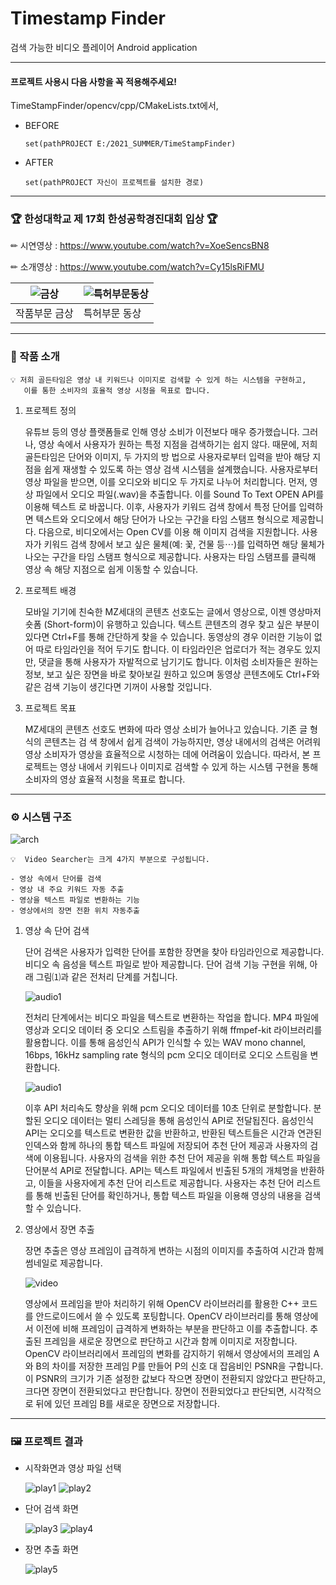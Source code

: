 # Timestamp Finder
검색 가능한 비디오 플레이어 Android application

---
#### 프로젝트 사용시 다음 사항을 꼭 적용해주세요!

TimeStampFinder/opencv/cpp/CMakeLists.txt에서, 

- BEFORE
    ```
    set(pathPROJECT E:/2021_SUMMER/TimeStampFinder)
    ```
- AFTER
    ```
    set(pathPROJECT 자신이 프로젝트를 설치한 경로)
    ```
---

### 🏆 한성대학교 제 17회 한성공학경진대회 입상 🏆
✏ 시연영상 : https://www.youtube.com/watch?v=XoeSencsBN8

✏ 소개영상 : https://www.youtube.com/watch?v=Cy15lsRiFMU

| ![금상](./img/award1.jpg) | ![특허부문동상](./img/award2.jpg) |
| --- | --- |
| 작품부문 금상 | 특허부문 동상 |

---

### 📌 작품 소개


```
💡 저희 골든타임은 영상 내 키워드나 이미지로 검색할 수 있게 하는 시스템을 구현하고,
   이를 통한 소비자의 효율적 영상 시청을 목표로 합니다.
```

1. 프로젝트 정의

      유튜브 등의 영상 플랫폼들로 인해 영상 소비가 이전보다 매우 증가했습니다. 그러나, 영상 속에서 사용자가 원하는 특정 지점을 검색하기는 쉽지 않다. 때문에, 저희 골든타임은 단어와 이미지, 두 가지의 방 법으로 사용자로부터 입력을 받아 해당 지점을 쉽게 재생할 수 있도록 하는 영상 검색 시스템을 설계했습니다.
      사용자로부터 영상 파일을 받으면, 이를 오디오와 비디오 두 가지로 나누어 처리합니다. 먼저, 영 상 파일에서 오디오 파일(.wav)을 추출합니다. 이를 Sound To Text OPEN API를 이용해 텍스트 로 바꿉니다. 이후, 사용자가 키워드 검색 창에서 특정 단어를 입력하면 텍스트와 오디오에서 해당 단어가 나오는 구간을 타임 스탬프 형식으로 제공합니다. 다음으로, 비디오에서는 Open CV를 이용 해 이미지 검색을 지원합니다. 사용자가 키워드 검색 창에서 보고 싶은 물체(예: 꽃, 건물 등⋯)를 입력하면 해당 물체가 나오는 구간을 타임 스탬프 형식으로 제공합니다. 사용자는 타임 스탬프를 클릭해 영상 속 해당 지점으로 쉽게 이동할 수 있습니다.
    
2. 프로젝트 배경
    
      모바일 기기에 친숙한 MZ세대의 콘텐츠 선호도는 글에서 영상으로, 이젠 영상마저 숏폼 (Short-form)이 유행하고 있습니다. 텍스트 콘텐츠의 경우 찾고 싶은 부분이 있다면 Ctrl+F를 통해 간단하게 찾을 수 있습니다. 동영상의 경우 이러한 기능이 없어 따로 타임라인을 적어 두기도 합니다. 이 타임라인은 업로더가 적는 경우도 있지만, 댓글을 통해 사용자가 자발적으로 남기기도 합니다. 이처럼 소비자들은 원하는 정보, 보고 싶은 장면을 바로 찾아보길 원하고 있으며 동영상 콘텐츠에도 Ctrl+F와 같은 검색 기능이 생긴다면 기꺼이 사용할 것입니다.
    
3. 프로젝트 목표
    
      MZ세대의 콘텐츠 선호도 변화에 따라 영상 소비가 늘어나고 있습니다. 기존 글 형식의 콘텐츠는 검 색 창에서 쉽게 검색이 가능하지만, 영상 내에서의 검색은 어려워 영상 소비자가 영상을 효율적으로 시청하는 데에 어려움이 있습니다. 따라서, 본 프로젝트는 영상 내에서 키워드나 이미지로 검색할 수 있게 하는 시스템 구현을 통해 소비자의 영상 효율적 시청을 목표로 합니다.
    

---

### ⚙️ 시스템 구조

![arch](./img/arch.png)

```
💡  Video Searcher는 크게 4가지 부분으로 구성됩니다.

- 영상 속에서 단어를 검색
- 영상 내 주요 키워드 자동 추출
- 영상을 텍스트 파일로 변환하는 기능
- 영상에서의 장면 전환 위치 자동추출
```

1. 영상 속 단어 검색
    
      단어 검색은 사용자가 입력한 단어를 포함한 장면을 찾아 타임라인으로 제공합니다. 비디오 속 음성을 텍스트 파일로 받아 제공합니다. 단어 검색 기능 구현을 위해, 아래 그림⑴과 같은 전처리 단계를 거칩니다.
    
    ![audio1](./img/audio1.png)
    
      전처리 단계에서는 비디오 파일을 텍스트로 변환하는 작업을 합니다. MP4 파일에 영상과 오디오 데이터 중 오디오 스트림을 추출하기 위해 ffmpef-kit 라이브러리를 활용합니다. 이를 통해 음성인식 API가 인식할 수 있는 WAV mono channel, 16bps, 16kHz sampling rate 형식의 pcm 오디오 데이터로 오디오 스트림을 변환합니다.
    
    ![audio1](./img/audio2.png)
    
      이후 API 처리속도 향상을 위해 pcm 오디오 데이터를 10초 단위로 분할합니다. 분할된 오디오 데이터는 멀티 스레딩을 통해 음성인식 API로 전달됩진다. 음성인식 API는 오디오를 텍스트로 변환한 값을 반환하고, 반환된 텍스트들은 시간과 연관된 인덱스와 함께 하나의 통합 텍스트 파일에 저장되어 추천 단어 제공과 사용자의 검색에 이용됩니다.
      사용자의 검색을 위한 추천 단어 제공을 위해 통합 텍스트 파일을 단어분석 API로 전달합니다. API는 텍스트 파일에서 빈출된 5개의 개체명을 반환하고, 이들을 사용자에게 추천 단어 리스트로 제공합니다. 사용자는 추천 단어 리스트를 통해 빈출된 단어를 확인하거나, 통합 텍스트 파일을 이용해 영상의 내용을 검색할 수 있습니다.
    
2. 영상에서 장면 추출 
    
      장면 추출은 영상 프레임이 급격하게 변하는 시점의 이미지를 추출하여 시간과 함께 썸네일로 제공합니다.
    
    ![video](./img/video.png)
    
      영상에서 프레임을 받아 처리하기 위해 OpenCV 라이브러리를 활용한 C++ 코드를 안드로이드에서 쓸 수 있도록 포팅합니다. OpenCV 라이브러리를 통해 영상에서 이전에 비해 프레임이 급격하게 변화하는 부분을 판단하고 이를 추출합니다. 추출된 프레임을 새로운 장면으로 판단하고 시간과 함께 이미지로 저장합니다.
      OpenCV 라이브러리에서 프레임의 변화를 감지하기 위해서 영상에서의 프레임 A와 B의 차이를 저장한 프레임 P를 만들어 P의 신호 대 잡음비인 PSNR을 구합니다. 이 PSNR의 크기가 기존 설정한 값보다 작으면 장면이 전환되지 않았다고 판단하고, 크다면 장면이 전환되었다고 판단합니다. 장면이 전환되었다고 판단되면, 시각적으로 뒤에 있던 프레임 B를 새로운 장면으로 저장합니다.
    

---

### 🖼 프로젝트 결과

- 시작화면과 영상 파일 선택
    
    ![play1](./img/play1.jpg) ![play2](./img/play2.jpg)
    
- 단어 검색 화면
    
    ![play3](./img/play3.jpg) ![play4](./img/play4.jpg)
    
- 장면 추출 화면
    
    ![play5](./img/play5.jpg) 
